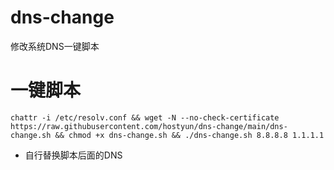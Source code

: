 # dns-change
修改系统DNS一键脚本
# 一键脚本
`chattr -i /etc/resolv.conf && wget -N --no-check-certificate https://raw.githubusercontent.com/hostyun/dns-change/main/dns-change.sh && chmod +x dns-change.sh && ./dns-change.sh 8.8.8.8 1.1.1.1`
- 自行替换脚本后面的DNS
